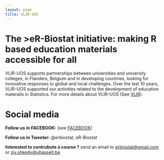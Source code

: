 ```yaml
---
layout: page
title: VLIR-UOS
---
```

# The >eR-Biostat initiative: making R based education materials accessible for all

VLIR-UOS supports partnerships between universities and university colleges, in Flanders, Belgium and in developing countries, looking for innovative responses to global and local challenges. Over the last 10 years, VLIR-UOS supported our activities related to the development of education materails in Statistics. For more details about VLIR-UOS (See [VLIR](http://www.vliruos.be/en/)). 
 

# Social media 

**Follow us in FACEBOOK:** (see [FACEBOOK](https://www.facebook.com/ER-BioStat-1463845487001786/))

**Follow us in Tweeter:** @erbiostat, eR-Biostat

**Interested to contrubute a course ?**  send an email to 	erbiostat@gmail.com or ziv.shkedy@uhasselt.be
